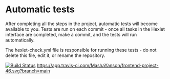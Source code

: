 # Automatic tests

After completing all the steps in the project, automatic tests will become available to you. Tests are run on each commit - once all tasks in the Hexlet interface are completed, make a commit, and the tests will run automatically.

The hexlet-check.yml file is responsible for running these tests - do not delete this file, edit it, or rename the repository.

[![Build Status](https://app.travis-ci.com/MashaYanson/frontend-project-46.svg?branch=main)](https://app.travis-ci.com/MashaYanson/frontend-project-46)
https://app.travis-ci.com/MashaYanson/frontend-project-46.svg?branch=main
